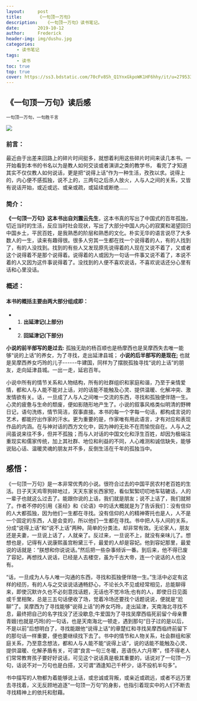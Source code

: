 ```yaml
---
layout:     post
title:      《一句顶一万句》
description:   《一句顶一万句》读书笔记。
date:       2019-10-12
author:     Frederick
header-img: img/dushu.jpg
categories:
    - 读书笔记
tags:
    - 读书
toc: true
top: true
cover: https://ss3.bdstatic.com/70cFv8Sh_Q1YnxGkpoWK1HF6hhy/it/u=279533209,2510285618&fm=26&gp=0.jpg
---
```


## 《一句顶一万句》读后感 

    一句顶一万句，一句胜千言

![](https://github.com/FrederickHou/FrederickHou.github.io/blob/master/img/book1.jpg?raw=true)

### 前言：
最近由于出差来回路上的碎片时间挺多，就想着利用这些碎片时间来读几本书。一开始看到本书的书名以为是教人如何交谈或者演讲之类的教学书，
看完了才知道其实不仅仅教人如何说话，更是把“说得上话”作为一种生活，孜孜以求。说得上的，内心便不感孤独，说不上的，三两句之后杀人放火，人与人之间的关系，又皆有说话开始，或近或远、或亲或疏，或延续或断绝…… 

### 简介：

**《一句顶一万句》这本书出自刘震云先生**，这本书真的写出了中国式的百年孤独，切近当时的生活，反应当时社会现状，写出了大部分中国人内心的寂寞和渴望回归中国乡土，平民百姓，是我熟悉的阶层和熟悉的文化。朴实无华的语言说尽了大多数人的一生，读来有趣得很。很多人穷其一生都在找一个说得着的人，有的人找到了，有的人没找到。找到的有些人又发现原先说得着的人现在又说不着了，又或者这个说得着不是那个说得着。说得着的人或因为一句话一件事又说不着了，本说不着的人又因为这件事说得着了。没找到的人便不喜欢说话，不喜欢说话还分心里有话和心里没话。

### 概述：

#### 本书的概括主要由两大部分组成即：
- 1. **出延津记(上部分)**
- 2. **回延津记(下部分)**

**小说的前半部写的是过去:** 孤独无助的杨百顺也是杨摩西也是吴摩西失去唯一能够“说的上话”的养女，为了寻找，走出延津县城；
**小说的后半部写的是现在;** 也就是吴摩西养女巧玲的儿子------牛建国，同样为了摆脱孤独寻找“说的上话”的朋友，走向延津县城。一出一走，延宕百年。

小说中所有的情节关系和人物结构，所有的社群组织和家庭和谐，乃至于亲情爱情，都和人与人能不能对上话，对的话能不能触及心灵、提供温暖、化解冲突、激发情欲有关。话，一旦成了人与人之间唯一交流的东西，寻找和孤独便伴随一生。心灵的疲惫与生命的颓废，便如影随形地产生了。小说的叙事风格类似明清的野稗日记，语句洗练，情节简洁，叙事直接。本书的每一个字每一句话，都构成言说的艺术，都能拧出作家的汗水。更为重要的是，作家唯有用此语言，才有对应和表现作品的内涵。在与神对话的西方文化中，因为神的无处不在而愉悦自在。人与人之间虽说来往不多，但并不孤独；而与人对话的中国文化和浮生百姓，却因为极端注重现实和儒家传统，加上其社群、地位和利益的不同，人心难测和诚信缺失，能够说贴心话、温暖灵魂的朋友并不多，反倒生活在千年的孤独当中。

## 感悟：

《一句顶一万句》是一本非常优秀的小说。很符合过去的中国平民农村老百姓的生活。日子天天鸡零狗碎地过，天天东家长西家短，看似絮絮叨叨地车轱辘话，人的一辈子也就这么过去了。能跟你说的上话，我们就是朋友；说不上话了，我们就掰了。作者不停的引用《圣经》和《论语》中的话大概就是为了告诉我们：没有信仰的人大都孤独，因为他们一生都在寻找。没有信仰的人的精神寄托也是人，人不是一个固定的东西，人是会变的，所以他们一生都在寻找。书中把人与人间的关系，分成“说得上话”和“说不上话”两种。简单的分类法，却非常有效。无论家人，朋友还是夫妻，一旦说上话了，人就亲了。反过来，一旦说不上，就没有亲味儿了。想想也是，记得有人说康熙虽宫粉黛三千，最爱的人却是容妃。他到容妃那里，最爱说的话就是：“朕想和你说说话。”然后把一些杂事倾诉一番。到后来，他不得已废了容妃，再想找人说话，已经是人去楼空，虽为千古大帝，连一个说话的人也没有。

“话，一旦成为人与人唯一沟通的东西，寻找和孤独便伴随一生。”生活中必定有这样的经历，有的人与之交谈说话通畅舒心，不论长久不见或经常相见，总能聊得来，即使沉默许久也不必刻意找话题，无话也不觉冷场;也有的人，即使日日见面或千里相聚，总是三五句话便收了场，觉着冷场还要找个话题说说，便就是“尬聊”了。吴摩西为了寻找能够“说得上话”的养女巧玲，走出延津，天南海北寻找不息，最终把自己的名字找没了还没歇息;牛爱国为了寻找吴摩西临死前留个母亲曹青娥(也就是巧玲)的一句话，也是天南海北一顿走，遇到那句“日子过的是以后，不是以前”后想明白了，寻找能跟他“说得上话”的章楚红和寻找吴摩西临终前留下的那句话一样重要，便也要继续找下去了。书中的情节和人物关系，社会群组和家庭关系，乃至意念想法，都和人与人能不能“说得上话”，说的话能不能触及心灵、提供温暖、化解矛盾有关，可谓“良言一句三冬暖，恶语伤人六月寒”，怪不得老人们常常教育孩子要好好说话，可见这个说话真是极其重要的，话说对了一句顶一万句，话说不对一万句也是白搭，又可谓“酒逢知己千杯少，话不投机半句多”。

书中描写的人物都为着能够说上话，或忠诚或背叛，或亲近或疏远，或者不远万里去寻找着，义无反顾地追逐“一句顶一万句”的身影，也指引着现实中的人们不断去寻找精神上的依托和慰藉。